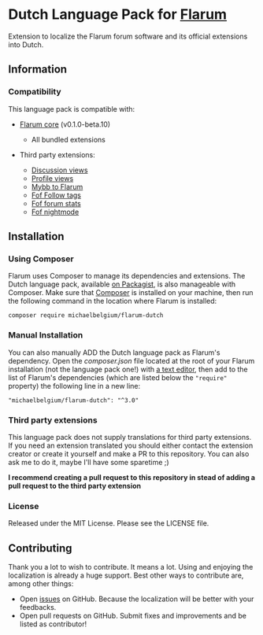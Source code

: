 # Dutch Language Pack for [Flarum](http://flarum.org/)

Extension to localize the Flarum forum software and its official extensions into Dutch.

## Information

### Compatibility

This language pack is compatible with:

* [Flarum core](https://github.com/flarum/core) (v0.1.0-beta.10)
    * All bundled extensions

* Third party extensions:
    * [Discussion views](https://discuss.flarum.org/d/7339-discussion-views)
    * [Profile views](https://discuss.flarum.org/d/7596-profile-views)
    * [Mybb to Flarum](https://discuss.flarum.org/d/18962-dutch-language-pack)
    * [Fof Follow tags](https://discuss.flarum.org/d/20525-friendsofflarum-follow-tags)
    * [Fof forum stats](https://discuss.flarum.org/d/22380-friendsofflarum-forum-statistics-widget)
    * [Fof nightmode](https://discuss.flarum.org/d/21492-friendsofflarum-night-mode)

## Installation

### Using Composer

Flarum uses Composer to manage its dependencies and extensions. The Dutch language pack, available [on Packagist](https://packagist.org/packages/michaelbelgium/flarum-dutch), is also manageable with Composer. Make sure that [Composer](https://getcomposer.org/) is installed on your machine, then run the following command in the location where Flarum is installed:

```
composer require michaelbelgium/flarum-dutch
```

### Manual Installation

You can also manually ADD the Dutch language pack as Flarum's dependency. Open the *composer.json* file located at the root of your Flarum installation (not the language pack one!) with [a text editor](https://en.wikipedia.org/wiki/Comparison_of_text_editors), then add to the list of Flarum's dependencies (which are listed below the `"require"` property) the following line in a new line:

```
"michaelbelgium/flarum-dutch": "^3.0"
```

### Third party extensions

This language pack does not supply translations for third party extensions. If you need an extension translated you should either contact the extension creator or create it yourself and make a PR to this repository. You can also ask me to do it, maybe I'll have some sparetime ;)

**I recommend creating a pull request to this repository in stead of adding a pull request to the third party extension**

### License

Released under the MIT License. Please see the LICENSE file.

## Contributing

Thank you a lot to wish to contribute. It means a lot. Using and enjoying the localization is already a huge support. Best other ways to contribute are, among other things:

- Open [issues](https://github.com/MichaelBelgium/flarum-dutch/issues) on GitHub. Because the localization will be better with your feedbacks.
- Open pull requests on GitHub. Submit fixes and improvements and be listed as contributor!
